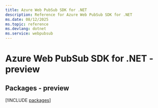```yaml
---
title: Azure Web PubSub SDK for .NET
description: Reference for Azure Web PubSub SDK for .NET
ms.date: 08/12/2025
ms.topic: reference
ms.devlang: dotnet
ms.service: webpubsub
---
```

# Azure Web PubSub SDK for .NET - preview
## Packages - preview
[!INCLUDE [packages](web-pubsub-index.md)]
